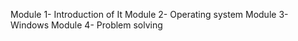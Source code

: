 Module 1- Introduction of It
Module 2- Operating system
Module 3- Windows
Module 4- Problem solving
